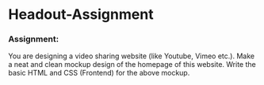# Headout-Assignment

### Assignment:
You are designing a video sharing website (like Youtube, Vimeo etc.). Make a neat and clean mockup design of the homepage of this website. Write the basic HTML and CSS (Frontend) for the above mockup.
